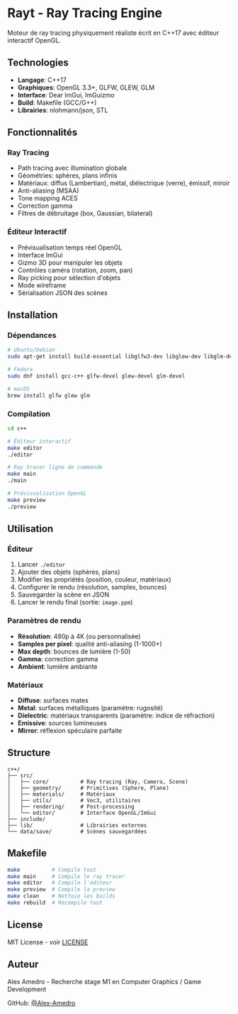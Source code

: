 # Rayt - Ray Tracing Engine

Moteur de ray tracing physiquement réaliste écrit en C++17 avec éditeur interactif OpenGL.

## Technologies

- **Langage**: C++17
- **Graphiques**: OpenGL 3.3+, GLFW, GLEW, GLM
- **Interface**: Dear ImGui, ImGuizmo
- **Build**: Makefile (GCC/G++)
- **Librairies**: nlohmann/json, STL

## Fonctionnalités

### Ray Tracing
- Path tracing avec illumination globale
- Géométries: sphères, plans infinis
- Matériaux: diffus (Lambertian), métal, diélectrique (verre), émissif, miroir
- Anti-aliasing (MSAA)
- Tone mapping ACES
- Correction gamma
- Filtres de débruitage (box, Gaussian, bilateral)

### Éditeur Interactif
- Prévisualisation temps réel OpenGL
- Interface ImGui
- Gizmo 3D pour manipuler les objets
- Contrôles caméra (rotation, zoom, pan)
- Ray picking pour sélection d'objets
- Mode wireframe
- Sérialisation JSON des scènes

## Installation

### Dépendances

```bash
# Ubuntu/Debian
sudo apt-get install build-essential libglfw3-dev libglew-dev libglm-dev

# Fedora
sudo dnf install gcc-c++ glfw-devel glew-devel glm-devel

# macOS
brew install glfw glew glm
```

### Compilation

```bash
cd c++

# Éditeur interactif
make editor
./editor

# Ray tracer ligne de commande
make main
./main

# Prévisualisation OpenGL
make preview
./preview
```

## Utilisation

### Éditeur

1. Lancer `./editor`
2. Ajouter des objets (sphères, plans)
3. Modifier les propriétés (position, couleur, matériaux)
4. Configurer le rendu (résolution, samples, bounces)
5. Sauvegarder la scène en JSON
6. Lancer le rendu final (sortie: `image.ppm`)

### Paramètres de rendu

- **Résolution**: 480p à 4K (ou personnalisée)
- **Samples per pixel**: qualité anti-aliasing (1-1000+)
- **Max depth**: bounces de lumière (1-50)
- **Gamma**: correction gamma
- **Ambient**: lumière ambiante

### Matériaux

- **Diffuse**: surfaces mates
- **Metal**: surfaces métalliques (paramètre: rugosité)
- **Dielectric**: matériaux transparents (paramètre: indice de réfraction)
- **Emissive**: sources lumineuses
- **Mirror**: réflexion spéculaire parfaite

## Structure

```
c++/
├── src/
│   ├── core/          # Ray tracing (Ray, Camera, Scene)
│   ├── geometry/      # Primitives (Sphere, Plane)
│   ├── materials/     # Matériaux
│   ├── utils/         # Vec3, utilitaires
│   ├── rendering/     # Post-processing
│   └── editor/        # Interface OpenGL/ImGui
├── include/
├── lib/               # Librairies externes
└── data/save/         # Scènes sauvegardées
```

## Makefile

```bash
make          # Compile tout
make main     # Compile le ray tracer
make editor   # Compile l'éditeur
make preview  # Compile la preview
make clean    # Nettoie les builds
make rebuild  # Recompile tout
```

## License

MIT License - voir [LICENSE](LICENSE)

## Auteur

Alex Amedro - Recherche stage M1 en Computer Graphics / Game Development

GitHub: [@Alex-Amedro](https://github.com/Alex-Amedro)
